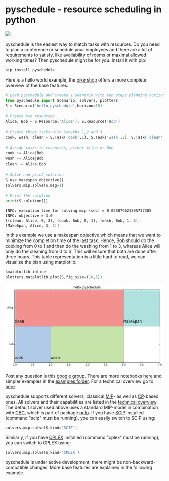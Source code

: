 
# pyschedule - resource scheduling in python

![](https://github.com/timnon/pyschedule/blob/master/pics/gantt.png)

pyschedule is the easiest way to match tasks with resources. Do you need to plan a conference or schedule your employees and there are a lot of requirements to satisfy, like availability of rooms or maximal allowed working times? Then pyschedule might be for you. Install it with pip:


```python
pip install pyschedule
```

Here is a hello world example, the <a href="https://github.com/timnon/pyschedule/tree/master/example-notebooks/bike-shop.ipynb">bike shop</a> offers a more complete overview of the base features.

```python
# Load pyschedule and create a scenario with ten steps planning horizon
from pyschedule import Scenario, solvers, plotters
S = Scenario('hello_pyschedule',horizon=10)

# Create two resources
Alice, Bob = S.Resource('Alice'), S.Resource('Bob')

# Create three tasks with lengths 1,2 and 3
cook, wash, clean = S.Task('cook',1), S.Task('wash',2), S.Task('clean',3)

# Assign tasks to resources, either Alice or Bob
cook += Alice|Bob
wash += Alice|Bob
clean += Alice|Bob

# Solve and print solution
S.use_makespan_objective()
solvers.mip.solve(S,msg=1)

# Print the solution
print(S.solution())
```

    INFO: execution time for solving mip (sec) = 0.025879621505737305
    INFO: objective = 3.0
    [(clean, Alice, 0, 3), (cook, Bob, 0, 1), (wash, Bob, 1, 3), (MakeSpan, Alice, 3, 4)]


In this example we use a makespan objective which means that we want to minimize the completion time of the last task. Hence, Bob should do the cooking from 0 to 1 and then do the washing from 1 to 3, whereas Alice will only do the cleaning from 0 to 3. This will ensure that both are done after three hours. This table representation is a little hard to read, we can visualize the plan using matplotlib:



```python
%matplotlib inline
plotters.matplotlib.plot(S,fig_size=(10,5))
```

![png](pics/hello-world.png)

Post any question is this <a href="https://groups.google.com/forum/#!forum/pyschedule">google group</a>. There are more notebooks <a href="https://github.com/timnon/pyschedule/tree/master/example-notebooks">here</a> and simpler examples in the <a href="https://github.com/timnon/pyschedule/tree/master/examples">examples folder</a>. For a technical overview go to <a href="https://github.com/timnon/pyschedule/blob/master/docs/overview.md">here</a>.


pyschedule supports different solvers, classical <a href="https://en.wikipedia.org/wiki/Integer_programming">MIP</a>- as well as <a href="https://en.wikipedia.org/wiki/Constraint_programming">CP</a>-based ones. All solvers and their capabilities are listed in the <a href="https://github.com/timnon/pyschedule/blob/master/docs/overview.md">technical overview</a>. The default solver used above uses a standard MIP-model in combination with <a href="https://projects.coin-or.org/Cbc">CBC</a>, which is part of package <a href="https://pypi.python.org/pypi/PuLP">pulp</a>. If you have <a href="http://scip.zib.de/">SCIP</a> installed (command "scip" must be running), you can easily switch to SCIP using:



```python
solvers.mip.solve(S,kind='SCIP')
```


Similarly, if you have <a href="https://www.ibm.com/analytics/data-science/prescriptive-analytics/cplex-optimizer">CPLEX</a> installed (command "cplex" must be running), you can switch to CPLEX using:



```python
solvers.mip.solve(S,kind='CPLEX')
```

pyschedule is under active development, there might be non-backward-compatible changes. More base features are explained in the following example.
